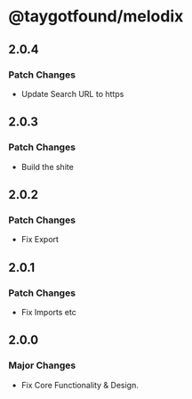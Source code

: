 # @taygotfound/melodix

## 2.0.4

### Patch Changes

- Update Search URL to https

## 2.0.3

### Patch Changes

- Build the shite

## 2.0.2

### Patch Changes

- Fix Export

## 2.0.1

### Patch Changes

- Fix Imports etc

## 2.0.0

### Major Changes

- Fix Core Functionality & Design.
